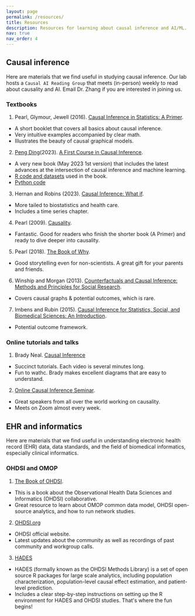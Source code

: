 ```yaml
---
layout: page
permalink: /resources/
title: Resources
description: Resources for learning about causal inference and AI/ML.
nav: true
nav_order: 4
---
```


## Causal inference
Here are materials that we find useful in studying causal inference. Our lab hosts a `Causal AI Reading Group` that meets (in-person) weekly to read about causality and AI. Email Dr. Zhang if you are interested in joining us. 

### Textbooks
1. Pearl, Glymour, Jewell (2016). [Causal Inference in Statistics: A Primer](http://bayes.cs.ucla.edu/PRIMER/).
  - A short booklet that covers all basics about causal inference.
  - Very intuitive examples accompanied by clear math.
  - Illustrates the beauty of causal graphical models.

2. [Peng Ding](https://sites.google.com/site/pengdingpku/)(2023). [A First Course in Causal Inference](https://arxiv.org/pdf/2305.18793.pdf).
  - A very new book (May 2023 1st version) that includes the latest advances at the intersection of causal inference and machine learning.
  - [R code and datasets](https://dataverse.harvard.edu/dataset.xhtml?persistentId=doi:10.7910/DVN/ZX3VEV) used in the book.
  - [Python code](https://github.com/apoorvalal/ding_causalInference_python)

3. Hernan and Robins (2023). [Causal Inference: What if](https://www.hsph.harvard.edu/miguel-hernan/causal-inference-book/).
  - More tailed to biostatistics and health care.
  - Includes a time series chapter.

4. Pearl (2009). [Causality](http://bayes.cs.ucla.edu/BOOK-2K/).
  - Fantastic. Good for readers who finish the shorter book (A Primer) and ready to dive deeper into causality.

5. Pearl (2018). [The Book of Why](http://bayes.cs.ucla.edu/WHY/). 
  - Good storytelling even for non-scientists. A great gift for your parents and friends. 

6. Winship and Morgan (2013). [Counterfactuals and Causal Inference: Methods and Principles for Social Research](https://www.cambridge.org/core/books/counterfactuals-and-causal-inference/5CC81E6DF63C5E5A8B88F79D45E1D1B7). 
  - Covers causal graphs & potential outcomes, which is rare.

7. Imbens and Rubin (2015). [Causal Inference for Statistics, Social, and Biomedical Sciences: An Introduction](https://www.cambridge.org/core/books/causal-inference-for-statistics-social-and-biomedical-sciences/71126BE90C58F1A431FE9B2DD07938AB). 
  - Potential outcome framework.

### Online tutorials and talks

1. Brady Neal. [Causal Inference](https://www.youtube.com/watch?v=CfzO4IEMVUk&list=PLoazKTcS0Rzb6bb9L508cyJ1z-U9iWkA0&ab_channel=BradyNeal-CausalInference)
  - Succinct tutorials. Each video is several minutes long.
  - Fun to wathc. Brady makes excellent diagrams that are easy to understand.

2. [Online Causal Inference Seminar](https://sites.google.com/view/ocis/home?authuser=0).
  - Great speakers from all over the world working on causality.
  - Meets on Zoom almost every week. 


## EHR and informatics
Here are materials that we find useful in understanding electronic health record (EHR) data, data standards, and the field of biomedical informatics, especially clinical informatics. 

### OHDSI and OMOP
1. [The Book of OHDSI](https://ohdsi.github.io/TheBookOfOhdsi/).
  - This is a book about the Observational Health Data Sciences and Informatics (OHDSI) collaborative.
  - Great resource to learn about OMOP common data model, OHDSI open-source analytics, and how to run network studies.

2. [OHDSI.org](https://ohdsi.org/)
  - OHDSI official website.
  - Latest updates about the community as well as recordings of past community and workgroup calls. 

3. [HADES](https://ohdsi.github.io/Hades/)
  - HADES (formally known as the OHDSI Methods Library) is a set of open source R packages for large scale analytics, including population characterization, population-level causal effect estimation, and patient-level prediction.
  - Includes a clear step-by-step instructions on setting up the R environment for HADES and OHDSI studies. That's where the fun begins!


